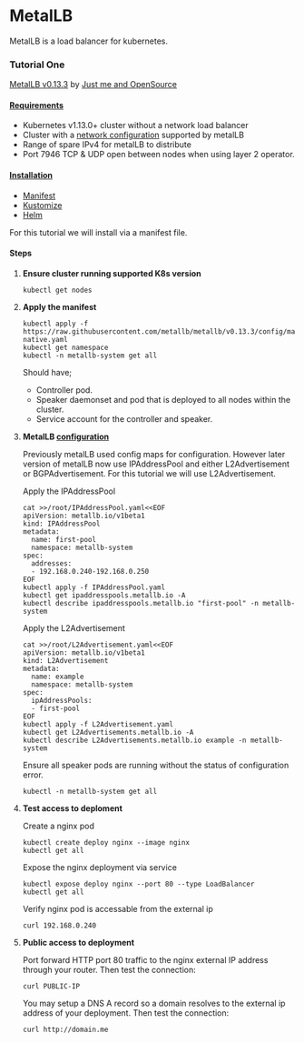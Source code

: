 # MetalLB
MetalLB is a load balancer for kubernetes.

### Tutorial One
[MetalLB v0.13.3](https://metallb.universe.tf/release-notes/#version-0-13-3) by [Just me and OpenSource](https://github.com/justmeandopensource/kubernetes)

#### [Requirements](https://metallb.universe.tf/#requirements)
- Kubernetes v1.13.0+ cluster without a network load balancer
- Cluster with a [network configuration](https://metallb.universe.tf/installation/network-addons/) supported by metalLB
- Range of spare IPv4 for metalLB to distribute
- Port 7946 TCP & UDP open between nodes when using layer 2 operator.

#### [Installation](https://metallb.universe.tf/installation/)
- [Manifest](https://metallb.universe.tf/installation/#installation-by-manifest)
- [Kustomize](https://metallb.universe.tf/installation/#installation-with-kustomize)
- [Helm](https://metallb.universe.tf/installation/#installation-with-helm)

For this tutorial we will install via a manifest file.

#### Steps
1. **Ensure cluster running supported K8s version**

    ```
    kubectl get nodes
    ```

2. **Apply the manifest**

    ```
    kubectl apply -f https://raw.githubusercontent.com/metallb/metallb/v0.13.3/config/manifests/metallb-native.yaml
    kubectl get namespace
    kubectl -n metallb-system get all
    ```
    Should have;
    - Controller pod.
    - Speaker daemonset and pod that is deployed to all nodes within the cluster.
    - Service account for the controller and speaker.

3. **MetalLB [configuration](https://metallb.universe.tf/configuration/)**

    Previously metalLB used config maps for configuration. However later version of metalLB now use IPAddressPool and either L2Advertisement or BGPAdvertisement. For this tutorial we will use L2Advertisement.

    Apply the IPAddressPool
    ```
    cat >>/root/IPAddressPool.yaml<<EOF
    apiVersion: metallb.io/v1beta1
    kind: IPAddressPool
    metadata:
      name: first-pool
      namespace: metallb-system
    spec:
      addresses:
      - 192.168.0.240-192.168.0.250
    EOF
    kubectl apply -f IPAddressPool.yaml
    kubectl get ipaddresspools.metallb.io -A
    kubectl describe ipaddresspools.metallb.io "first-pool" -n metallb-system
    ```

    Apply the L2Advertisement
    ```
    cat >>/root/L2Advertisement.yaml<<EOF
    apiVersion: metallb.io/v1beta1
    kind: L2Advertisement
    metadata:
      name: example
      namespace: metallb-system
    spec:
      ipAddressPools:
      - first-pool
    EOF
    kubectl apply -f L2Advertisement.yaml
    kubectl get L2Advertisements.metallb.io -A
    kubectl describe L2Advertisements.metallb.io example -n metallb-system
    ```

    Ensure all speaker pods are running without the status of configuration error.
    ```
    kubectl -n metallb-system get all
    ```

4. **Test access to deploment**

    Create a nginx pod
    ```
    kubectl create deploy nginx --image nginx
    kubectl get all
    ```
    Expose the nginx deployment via service
    ```
    kubectl expose deploy nginx --port 80 --type LoadBalancer
    kubectl get all
    ```
    Verify nginx pod is accessable from the external ip
    ```
    curl 192.168.0.240

5. **Public access to deployment**

    Port forward HTTP port 80 traffic to the nginx external IP address through your router. Then test the connection:
    ```
    curl PUBLIC-IP
    ```
    You may setup a DNS A record so a domain resolves to the external ip address of your deployment. Then test the connection:
    ```
    curl http://domain.me
    ```
